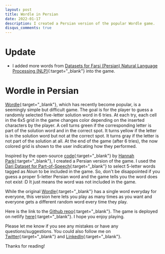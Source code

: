 ```yaml
---
layout: post
title: Wordle in Persian
date: 2022-01-17
description: I created a Persian version of the popular Wordle game.
disqus_comments: true
---
```


Update
======

- I added more words from [Datasets for Farsi (Persian) Natural Language Processing (NLP)](https://nlpdataset.ir/){:target="_blank"} into the game.


Wordle in Persian
======

[Wordle](https://www.powerlanguage.co.uk/wordle/){:target="_blank"}, which has recently become popular, is a seemingly simple but difficult game. The goal is for the player to guess a randomly selected five-letter solution word in 6 tries. At each try, each cell in the 6x5 grid in the game changes color depending on the inserted characters by the player. A cell turns green if the corresponding letter is part of the solution word and in the correct spot. It turns yellow if the letter is in the solution word but not at the correct spot. It turns gray if the letter is not part of the solution at all. At the end of the game (after 6 tries), the now colored grid is shown to the user indicating how they performed.

Inspired by the open-source [code](https://github.com/hannahcode/wordle){:target="_blank"} by [Hannah Park](https://www.hannahmariepark.com/){:target="_blank"}, I created a Persian version of the game. I used the [Dari Dataset for Part-of-Speech](https://depositonce.tu-berlin.de/handle/11303/11536){:target="_blank"} to select 5-letter words tagged as *Noun* to be included in the game. So, don't be disappointed if you guess a proper 5-letter Persian word and the game tells you the word does not exist :D It just means the word was not included in the game.

While the original [Wordle](https://www.powerlanguage.co.uk/wordle/){:target="_blank"} has a single word everyday for everyone, this version here lets you play as many times as you want and everyone gets a different random word every time they play.

Here is the link to the [Github repo](https://github.com/Bashirkazimi/wordle-persian){:target="_blank"}. The game is deployed on netlify [here](https://zealous-varahamihira-36b0cb.netlify.app/){:target="_blank"}. I hope you enjoy playing. 

Please let me know if you see any mistakes or have any questions/suggestions. You could also follow me on [Twitter](https://twitter.com/bashir_kazimi){:target="_blank"} and [LinkedIn](https://www.linkedin.com/in/bashirkazimi/){:target="_blank"}.

Thanks for reading!